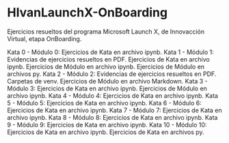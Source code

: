 # HIvanLaunchX-OnBoarding
Ejercicios resueltos del programa Microsoft Launch X, de Innovacción Virtual, etapa OnBoarding.

Kata 0 - Módulo 0:
  Ejercicios de Kata en archivo ipynb.
Kata 1 - Módulo 1:
  Evidencias de ejercicios resueltos en PDF.
  Ejercicios de Kata en archivo ipynb.
  Ejercicios de Módulo en archivo ipynb.
  Ejercicios de Módulo en archivos py.
Kata 2 - Módulo 2:
  Evidencias de ejercicios resueltos en PDF.
  Carpetas de venv.
  Ejercicios de Módulo en archivo Markdown.
Kata 3 - Módulo 3:
  Ejercicios de Kata en archivo ipynb.
  Ejercicios de Módulo en archivo ipynb.
Kata 4 - Módulo 4:
  Ejercicios de Kata en archivo ipynb.
Kata 5 - Módulo 5:
  Ejercicios de Kata en archivo ipynb.
Kata 6 - Módulo 6:
  Ejercicios de Kata en archivo ipynb.
Kata 7 - Módulo 7:
  Ejercicios de Kata en archivo ipynb.
Kata 8 - Módulo 8:
  Ejercicios de Kata en archivo ipynb.
Kata 9 - Módulo 9:
  Ejercicios de Kata en archivo ipynb.
Kata 10 - Módulo 10:
  Ejercicios de Kata en archivo ipynb.
  Ejercicios de Kata en archivos py.
  
